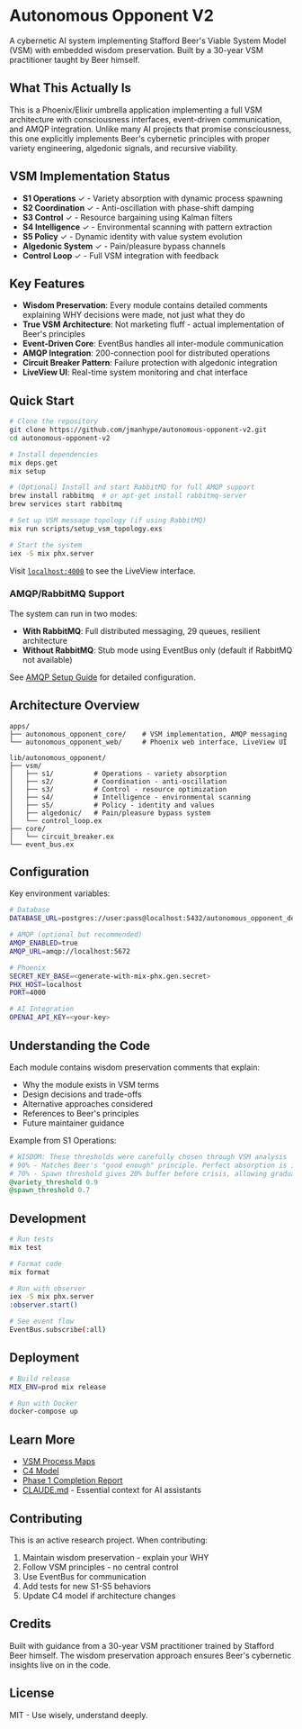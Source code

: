 # Autonomous Opponent V2

A cybernetic AI system implementing Stafford Beer's Viable System Model (VSM) with embedded wisdom preservation. Built by a 30-year VSM practitioner taught by Beer himself.

## What This Actually Is

This is a Phoenix/Elixir umbrella application implementing a full VSM architecture with consciousness interfaces, event-driven communication, and AMQP integration. Unlike many AI projects that promise consciousness, this one explicitly implements Beer's cybernetic principles with proper variety engineering, algedonic signals, and recursive viability.

## VSM Implementation Status

- **S1 Operations** ✓ - Variety absorption with dynamic process spawning
- **S2 Coordination** ✓ - Anti-oscillation with phase-shift damping  
- **S3 Control** ✓ - Resource bargaining using Kalman filters
- **S4 Intelligence** ✓ - Environmental scanning with pattern extraction
- **S5 Policy** ✓ - Dynamic identity with value system evolution
- **Algedonic System** ✓ - Pain/pleasure bypass channels
- **Control Loop** ✓ - Full VSM integration with feedback

## Key Features

- **Wisdom Preservation**: Every module contains detailed comments explaining WHY decisions were made, not just what they do
- **True VSM Architecture**: Not marketing fluff - actual implementation of Beer's principles
- **Event-Driven Core**: EventBus handles all inter-module communication
- **AMQP Integration**: 200-connection pool for distributed operations
- **Circuit Breaker Pattern**: Failure protection with algedonic integration
- **LiveView UI**: Real-time system monitoring and chat interface

## Quick Start

```bash
# Clone the repository
git clone https://github.com/jmanhype/autonomous-opponent-v2.git
cd autonomous-opponent-v2

# Install dependencies
mix deps.get
mix setup

# (Optional) Install and start RabbitMQ for full AMQP support
brew install rabbitmq  # or apt-get install rabbitmq-server
brew services start rabbitmq

# Set up VSM message topology (if using RabbitMQ)
mix run scripts/setup_vsm_topology.exs

# Start the system
iex -S mix phx.server
```

Visit [`localhost:4000`](http://localhost:4000) to see the LiveView interface.

### AMQP/RabbitMQ Support

The system can run in two modes:
- **With RabbitMQ**: Full distributed messaging, 29 queues, resilient architecture
- **Without RabbitMQ**: Stub mode using EventBus only (default if RabbitMQ not available)

See [AMQP Setup Guide](docs/AMQP_SETUP_GUIDE.md) for detailed configuration.

## Architecture Overview

```
apps/
├── autonomous_opponent_core/    # VSM implementation, AMQP messaging
└── autonomous_opponent_web/     # Phoenix web interface, LiveView UI

lib/autonomous_opponent/
├── vsm/
│   ├── s1/          # Operations - variety absorption
│   ├── s2/          # Coordination - anti-oscillation
│   ├── s3/          # Control - resource optimization
│   ├── s4/          # Intelligence - environmental scanning
│   ├── s5/          # Policy - identity and values
│   ├── algedonic/   # Pain/pleasure bypass system
│   └── control_loop.ex
├── core/
│   └── circuit_breaker.ex
└── event_bus.ex
```

## Configuration

Key environment variables:

```bash
# Database
DATABASE_URL=postgres://user:pass@localhost:5432/autonomous_opponent_dev

# AMQP (optional but recommended)
AMQP_ENABLED=true
AMQP_URL=amqp://localhost:5672

# Phoenix
SECRET_KEY_BASE=<generate-with-mix-phx.gen.secret>
PHX_HOST=localhost
PORT=4000

# AI Integration
OPENAI_API_KEY=<your-key>
```

## Understanding the Code

Each module contains wisdom preservation comments that explain:
- Why the module exists in VSM terms
- Design decisions and trade-offs
- Alternative approaches considered
- References to Beer's principles
- Future maintainer guidance

Example from S1 Operations:
```elixir
# WISDOM: These thresholds were carefully chosen through VSM analysis
# 90% - Matches Beer's "good enough" principle. Perfect absorption is impossible and wasteful
# 70% - Spawn threshold gives 20% buffer before crisis, allowing gradual scaling
@variety_threshold 0.9  
@spawn_threshold 0.7
```

## Development

```bash
# Run tests
mix test

# Format code
mix format

# Run with observer
iex -S mix phx.server
:observer.start()

# See event flow
EventBus.subscribe(:all)
```

## Deployment

```bash
# Build release
MIX_ENV=prod mix release

# Run with Docker
docker-compose up
```

## Learn More

- [VSM Process Maps](docs/architecture/VSM_PROCESS_MAPS.md)
- [C4 Model](docs/architecture/C4_MODEL_CURRENT_STATE.md)
- [Phase 1 Completion Report](PHASE_1_COMPLETION_REPORT.md)
- [CLAUDE.md](CLAUDE.md) - Essential context for AI assistants

## Contributing

This is an active research project. When contributing:
1. Maintain wisdom preservation - explain your WHY
2. Follow VSM principles - no central control
3. Use EventBus for communication
4. Add tests for new S1-S5 behaviors
5. Update C4 model if architecture changes

## Credits

Built with guidance from a 30-year VSM practitioner trained by Stafford Beer himself. The wisdom preservation approach ensures Beer's cybernetic insights live on in the code.

## License

MIT - Use wisely, understand deeply.

